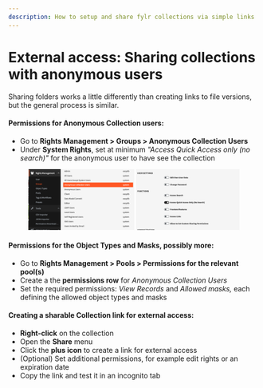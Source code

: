 ```yaml
---
description: How to setup and share fylr collections via simple links
---
```


# External access: Sharing collections with anonymous users

Sharing folders works a little differently than creating links to file versions, but the general process is similar.&#x20;

#### Permissions for Anonymous Collection users:

* Go to **Rights Management > Groups > Anonymous Collection Users**
* Under **System Rights**, set at minimum _"Access Quick Access only (no search)"_  for the anonymous user to have see the collection

<figure><img src="../../../.gitbook/assets/Screenshot 2025-02-26 at 16.27.39.png" alt=""><figcaption></figcaption></figure>

#### Permissions for the Object Types and Masks, possibly more:

* Go to **Rights Management > Pools > Permissions for the relevant pool(s)**
* Create a the **permissions row** for _Anonymous Collection Users_
* Set the required permissions: _View Records_ and _Allowed masks,_ each defining the allowed object types and masks

#### Creating a sharable Collection link for external access:

* **Right-click** on the collection
* Open the **Share** menu
* Click the **plus icon** to create a link for external access
* (Optional) Set additional permissions, for example edit rights or an expiration date
* Copy the link and test it in an incognito tab

